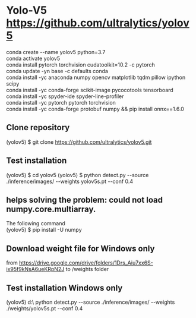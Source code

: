 # Yolo-V5  https://github.com/ultralytics/yolov5
conda create --name yolov5 python=3.7 <br>
conda activate yolov5 <br>
conda install pytorch torchvision cudatoolkit=10.2 -c pytorch <br>
conda update -yn base -c defaults conda  <br>
conda install -yc anaconda numpy opencv matplotlib tqdm pillow ipython scipy <br>
conda install -yc conda-forge scikit-image pycocotools tensorboard <br>
conda install -yc spyder-ide spyder-line-profiler <br>
conda install -yc pytorch pytorch torchvision <br>
conda install -yc conda-forge protobuf numpy && pip install onnx==1.6.0 <br>

## Clone repository
(yolov5) $ git clone https://github.com/ultralytics/yolov5.git

## Test installation
(yolov5) $ cd yolov5
(yolov5) $ python detect.py --source ./inference/images/ --weights yolov5s.pt --conf 0.4

## helps solving the problem: could not load numpy.core.multiarray. 
The following command <br>
(yolov5) $ pip install -U numpy

## Download weight file for Windows only
from https://drive.google.com/drive/folders/1Drs_Aiu7xx6S-ix95f9kNsA6ueKRpN2J to /weights folder <br>

## Test installation Windows only 
(yolov5) d:\ python detect.py --source ./inference/images/ --weights ./weights/yolov5s.pt --conf 0.4 <br>


